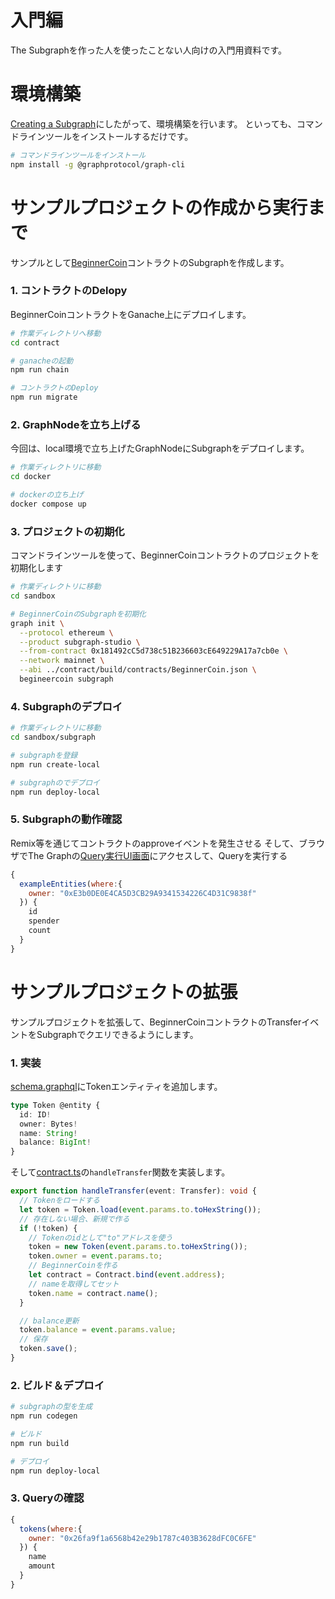 # 入門編
The Subgraphを作った人を使ったことない人向けの入門用資料です。

# 環境構築
[Creating a Subgraph](https://thegraph.com/docs/en/developing/creating-a-subgraph/)にしたがって、環境構築を行います。
といっても、コマンドラインツールをインストールするだけです。
```sh
# コマンドラインツールをインストール
npm install -g @graphprotocol/graph-cli
```

# サンプルプロジェクトの作成から実行まで
サンプルとして[BeginnerCoin](./contract/contracts/BeginnerCoin.sol)コントラクトのSubgraphを作成します。

### 1. コントラクトのDelopy
BeginnerCoinコントラクトをGanache上にデプロイします。
```sh
# 作業ディレクトリへ移動
cd contract

# ganacheの起動
npm run chain

# コントラクトのDeploy
npm run migrate
```

### 2. GraphNodeを立ち上げる
今回は、local環境で立ち上げたGraphNodeにSubgraphをデプロイします。
```sh
# 作業ディレクトリに移動
cd docker

# dockerの立ち上げ
docker compose up
```

### 3. プロジェクトの初期化
コマンドラインツールを使って、BeginnerCoinコントラクトのプロジェクトを初期化します
```sh
# 作業ディレクトリに移動
cd sandbox

# BeginnerCoinのSubgraphを初期化
graph init \
  --protocol ethereum \
  --product subgraph-studio \
  --from-contract 0x181492cC5d738c51B236603cE649229A17a7cb0e \
  --network mainnet \
  --abi ../contract/build/contracts/BeginnerCoin.json \
  begineercoin subgraph
```

### 4. Subgraphのデプロイ
```sh
# 作業ディレクトリに移動
cd sandbox/subgraph

# subgraphを登録
npm run create-local

# subgraphのでデプロイ
npm run deploy-local
```

### 5. Subgraphの動作確認
Remix等を通じてコントラクトのapproveイベントを発生させる
そして、ブラウザでThe Graphの[Query実行UI画面](http://localhost:8000/subgraphs/name/begineercoin/graphql)にアクセスして、Queryを実行する
```javascript
{
  exampleEntities(where:{
    owner: "0xE3b0DE0E4CA5D3CB29A9341534226C4D31C9838f"
  }) {
    id
    spender
    count
  }
}
```

# サンプルプロジェクトの拡張
サンプルプロジェクトを拡張して、BeginnerCoinコントラクトのTransferイベントをSubgraphでクエリできるようにします。

### 1. 実装
[schema.graphql](./subgraph/schema.graphql)にTokenエンティティを追加します。
```typescript
type Token @entity {
  id: ID!
  owner: Bytes!
  name: String!
  balance: BigInt!
}
```

そして[contract.ts](./subgraph/src/contract.ts)の`handleTransfer`関数を実装します。
```typescript
export function handleTransfer(event: Transfer): void {
  // Tokenをロードする
  let token = Token.load(event.params.to.toHexString());
  // 存在しない場合、新規で作る
  if (!token) {
    // Tokenのidとして"to"アドレスを使う
    token = new Token(event.params.to.toHexString());
    token.owner = event.params.to;
    // BeginnerCoinを作る
    let contract = Contract.bind(event.address);
    // nameを取得してセット
    token.name = contract.name();
  }

  // balance更新
  token.balance = event.params.value;
  // 保存
  token.save();
}
```


### 2. ビルド＆デプロイ
```sh
# subgraphの型を生成
npm run codegen

# ビルド
npm run build

# デプロイ
npm run deploy-local
```

### 3. Queryの確認
```javascript
{
  tokens(where:{
    owner: "0x26fa9f1a6568b42e29b1787c403B3628dFC0C6FE"
  }) {
    name
    amount
  }
}
```